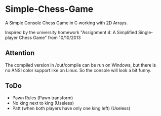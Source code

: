 # Simple-Chess-Game

A Simple Console Chess Game in C working with 2D Arrays.

Inspired by the university homework "Assignment 4: A Simplified Single-player Chess Game" from 10/10/2013

## Attention

The compiled version in /out/compile can be run on Windows, but there is no ANSI color support like on Linux. 
So the console will look a bit funny.

## ToDo

- Pawn Rules (Pawn transform)
- No king next to king (Useless)
- Patt (when both players have only one king left) (Useless)
